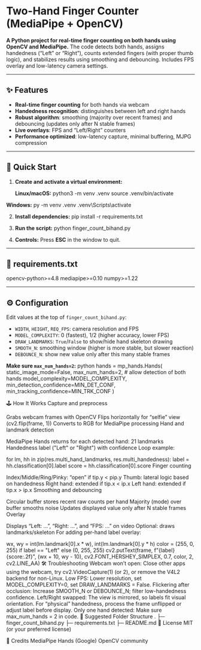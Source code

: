 # Two-Hand Finger Counter (MediaPipe + OpenCV)

**A Python project for real-time finger counting on both hands using OpenCV and MediaPipe.**
The code detects both hands, assigns handedness (“Left” or “Right”), counts extended fingers (with proper thumb logic), and stabilizes results using smoothing and debouncing. Includes FPS overlay and low-latency camera settings.

---

## ✨ Features

- **Real-time finger counting** for both hands via webcam
- **Handedness recognition**: distinguishes between left and right hands
- **Robust algorithm**: smoothing (majority over recent frames) and debouncing (updates only after N stable frames)
- **Live overlays**: FPS and “Left/Right” counters
- **Performance optimized**: low-latency capture, minimal buffering, MJPG compression

---

## 🚀 Quick Start

1. **Create and activate a virtual environment:**

   **Linux/macOS:**
   python3 -m venv .venv source .venv/bin/activate

**Windows:**
    py -m venv .venv .venv\Scripts\activate

2. **Install dependencies:**
     pip install -r requirements.txt
3. **Run the script:**
   python finger_count_bihand.py

4. **Controls:** Press **ESC** in the window to quit.

---

## 📝 requirements.txt
opencv-python>=4.8 mediapipe>=0.10 numpy>=1.22

---

## ⚙️ Configuration

Edit values at the top of `finger_count_bihand.py`:
- `WIDTH`, `HEIGHT`, `REQ_FPS`: camera resolution and FPS
- `MODEL_COMPLEXITY`: 0 (fastest), 1/2 (higher accuracy, lower FPS)
- `DRAW_LANDMARKS`: `True`/`False` to show/hide hand skeleton drawing
- `SMOOTH_N`: smoothing window (higher is more stable, but slower reaction)
- `DEBOUNCE_N`: show new value only after this many stable frames

**Make sure `max_num_hands=2`:**
python
hands = mp_hands.Hands(
    static_image_mode=False,
    max_num_hands=2,  # allow detection of both hands
    model_complexity=MODEL_COMPLEXITY,
    min_detection_confidence=MIN_DET_CONF,
    min_tracking_confidence=MIN_TRK_CONF
)

🕹 How It Works
Capture and preprocess

Grabs webcam frames with OpenCV
Flips horizontally for “selfie” view (cv2.flip(frame, 1))
Converts to RGB for MediaPipe processing
Hand and landmark detection

MediaPipe Hands returns for each detected hand:
21 landmarks
Handedness label ("Left" or "Right") with confidence
Loop example:

for lm, hh in zip(res.multi_hand_landmarks, res.multi_handedness):
    label = hh.classification[0].label
    score = hh.classification[0].score
Finger counting

Index/Middle/Ring/Pinky: “open” if tip.y < pip.y
Thumb: lateral logic based on handedness
Right hand: extended if tip.x < ip.x
Left hand: extended if tip.x > ip.x
Smoothing and debouncing

Circular buffer stores recent raw counts per hand
Majority (mode) over buffer smooths noise
Updates displayed value only after N stable frames
Overlay

Displays “Left: …”, “Right: …”, and “FPS: …” on video
Optional: draws landmarks/skeleton
For adding per-hand label overlay:

wx, wy = int(lm.landmark[0].x * w), int(lm.landmark[0].y * h)
color = (255, 0, 255) if label == "Left" else (0, 255, 255)
cv2.putText(frame, f"{label} {score:.2f}", (wx + 10, wy - 10),
            cv2.FONT_HERSHEY_SIMPLEX, 0.7, color, 2, cv2.LINE_AA)
🛠 Troubleshooting
Webcam won’t open: Close other apps using the webcam, try cv2.VideoCapture(1) (or 2), or remove the V4L2 backend for non-Linux.
Low FPS: Lower resolution, set MODEL_COMPLEXITY=0, set DRAW_LANDMARKS = False.
Flickering after occlusion: Increase SMOOTH_N or DEBOUNCE_N; filter low-handedness confidence.
Left/Right swapped: The view is mirrored, so labels fit visual orientation. For “physical” handedness, process the frame unflipped or adjust label before display.
Only one hand detected: Make sure max_num_hands = 2 in code.
📁 Suggested Folder Structure
.
├─ finger_count_bihand.py
├─ requirements.txt
├─ README.md
📜 License
MIT (or your preferred license)

🙏 Credits
MediaPipe Hands (Google)
OpenCV community
